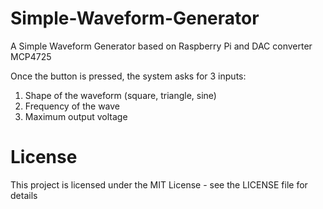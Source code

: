 # Simple-Waveform-Generator
A Simple Waveform Generator based on Raspberry Pi and DAC converter MCP4725

Once the button is pressed, the system asks for 3 inputs:
1. Shape of the waveform (square, triangle, sine)
2. Frequency of the wave
3. Maximum output voltage

# License
This project is licensed under the MIT License - see the LICENSE file for details
